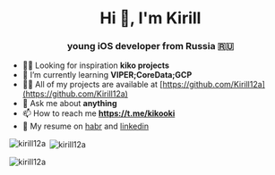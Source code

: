<h1 align="center">Hi 👋, I'm Kirill</h1>
<h3 align="center">young iOS developer from Russia 🇷🇺</h3>


- 🧘‍♂ Looking for inspiration **kiko projects**
- 🌱 I’m currently learning **VIPER;CoreData;GCP**
- 👨‍💻 All of my projects are available at [https://github.com/Kirill12a](https://github.com/Kirill12a)
- 💬 Ask me about **anything**
- 📫 How to reach me **https://t.me/kikooki**
- 💼 My resume on [habr](https://career.habr.com/kikosdrozd) and [linkedin](https://www.linkedin.com/in/kirill-drozdov-7ba685227/) 
<p align="left">
</p>
<p><img align="left" src="https://github-readme-stats.vercel.app/api/top-langs?username=kirill12a&show_icons=true&locale=en&layout=compact" alt="kirill12a" /></p>
<p>&nbsp;<img align="center" src="https://github-readme-stats.vercel.app/api?username=kirill12a&show_icons=true&locale=en" alt="kirill12a" /></p>
<p><img align="center" src="https://github-readme-streak-stats.herokuapp.com/?user=kirill12a&" alt="kirill12a" /></p>
